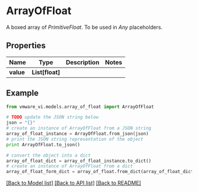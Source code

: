 # ArrayOfFloat

A boxed array of *PrimitiveFloat*. To be used in *Any* placeholders. 

## Properties
Name | Type | Description | Notes
------------ | ------------- | ------------- | -------------
**value** | **List[float]** |  | 

## Example

```python
from vmware_vi.models.array_of_float import ArrayOfFloat

# TODO update the JSON string below
json = "{}"
# create an instance of ArrayOfFloat from a JSON string
array_of_float_instance = ArrayOfFloat.from_json(json)
# print the JSON string representation of the object
print ArrayOfFloat.to_json()

# convert the object into a dict
array_of_float_dict = array_of_float_instance.to_dict()
# create an instance of ArrayOfFloat from a dict
array_of_float_form_dict = array_of_float.from_dict(array_of_float_dict)
```
[[Back to Model list]](../README.md#documentation-for-models) [[Back to API list]](../README.md#documentation-for-api-endpoints) [[Back to README]](../README.md)


